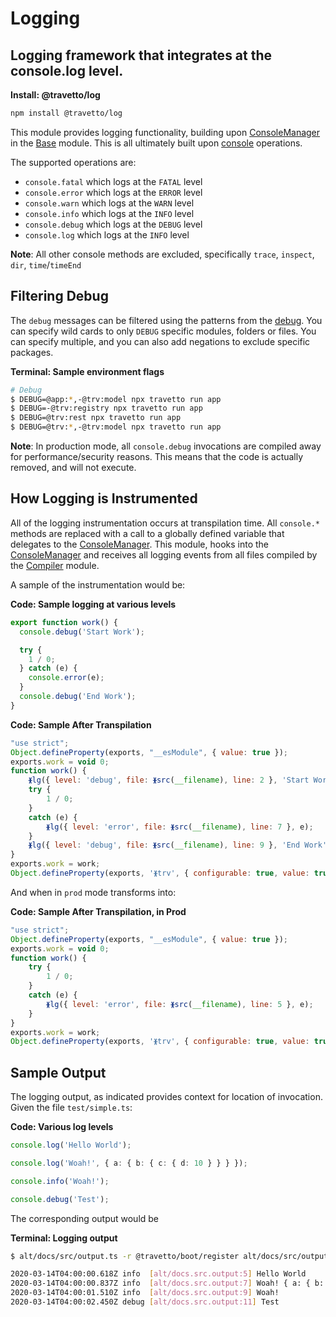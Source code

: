 <!-- This file was generated by the framweork and should not be modified directly -->
<!-- Please modify https://github.com/travetto/travetto/tree/master/module/log/DOCS.js and execute "npm run docs" to rebuild -->
# Logging
## Logging framework that integrates at the console.log level.

**Install: @travetto/log**
```bash
npm install @travetto/log
```

This module provides logging functionality, building upon [ConsoleManager](https://github.com/travetto/travetto/tree/master/module/base/src/console.ts) in the [Base](https://github.com/travetto/travetto/tree/master/module/base#readme "Application phase management, environment config and common utilities for travetto applications.") module.  This is all ultimately built upon [console](https://nodejs.org/api/console.html) operations. 

The supported operations are:
   
   *  `console.fatal` which logs at the `FATAL` level
   *  `console.error` which logs at the `ERROR` level
   *  `console.warn` which logs at the `WARN` level
   *  `console.info` which logs at the `INFO` level
   *  `console.debug` which logs at the `DEBUG` level
   *  `console.log` which logs at the `INFO` level

**Note**: All other console methods are excluded, specifically `trace`, `inspect`, `dir`, `time`/`timeEnd`

## Filtering Debug

The `debug` messages can be filtered using the patterns from the [debug](https://www.npmjs.com/package/debug).  You can specify wild cards to only `DEBUG` specific modules, folders or files.  You can specify multiple, and you can also add negations to exclude specific packages.

**Terminal: Sample environment flags**
```bash
# Debug
$ DEBUG=@app:*,-@trv:model npx travetto run app
$ DEBUG=-@trv:registry npx travetto run app
$ DEBUG=@trv:rest npx travetto run app
$ DEBUG=@trv:*,-@trv:model npx travetto run app
```

**Note**: In production mode, all `console.debug` invocations are compiled away for performance/security reasons. This means that the code is actually removed, and will not execute.

## How Logging is Instrumented

All of the logging instrumentation occurs at transpilation time.  All `console.*` methods are replaced with a call to a globally defined variable that delegates to the [ConsoleManager](https://github.com/travetto/travetto/tree/master/module/base/src/console.ts).  This module, hooks into the [ConsoleManager](https://github.com/travetto/travetto/tree/master/module/base/src/console.ts) and receives all logging events from all files compiled by the [Compiler](https://github.com/travetto/travetto/tree/master/module/compiler#readme "Node-integration of Typescript Compiler with advanced functionality for detecting changes in classes and methods.") module.

A sample of the instrumentation would be:

**Code: Sample logging at various levels**
```typescript
export function work() {
  console.debug('Start Work');

  try {
    1 / 0;
  } catch (e) {
    console.error(e);
  }
  console.debug('End Work');
}
```

**Code: Sample After Transpilation**
```javascript
"use strict";
Object.defineProperty(exports, "__esModule", { value: true });
exports.work = void 0;
function work() {
    ᚕlg({ level: 'debug', file: ᚕsrc(__filename), line: 2 }, 'Start Work');
    try {
        1 / 0;
    }
    catch (e) {
        ᚕlg({ level: 'error', file: ᚕsrc(__filename), line: 7 }, e);
    }
    ᚕlg({ level: 'debug', file: ᚕsrc(__filename), line: 9 }, 'End Work');
}
exports.work = work;
Object.defineProperty(exports, 'ᚕtrv', { configurable: true, value: true });
```

And when in `prod` mode transforms into:

**Code: Sample After Transpilation, in Prod**
```javascript
"use strict";
Object.defineProperty(exports, "__esModule", { value: true });
exports.work = void 0;
function work() {
    try {
        1 / 0;
    }
    catch (e) {
        ᚕlg({ level: 'error', file: ᚕsrc(__filename), line: 5 }, e);
    }
}
exports.work = work;
Object.defineProperty(exports, 'ᚕtrv', { configurable: true, value: true });
```

## Sample Output

The logging output, as indicated provides context for location of invocation. Given the file `test/simple.ts`:

**Code: Various log levels**
```typescript
console.log('Hello World');

console.log('Woah!', { a: { b: { c: { d: 10 } } } });

console.info('Woah!');

console.debug('Test');
```

The corresponding output would be

**Terminal: Logging output**
```bash
$ alt/docs/src/output.ts -r @travetto/boot/register alt/docs/src/output.ts

2020-03-14T04:00:00.618Z info  [alt/docs.src.output:5] Hello World
2020-03-14T04:00:00.837Z info  [alt/docs.src.output:7] Woah! { a: { b: { c: [Object] } } }
2020-03-14T04:00:01.510Z info  [alt/docs.src.output:9] Woah!
2020-03-14T04:00:02.450Z debug [alt/docs.src.output:11] Test
```

